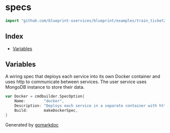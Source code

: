 <!-- Code generated by gomarkdoc. DO NOT EDIT -->

# specs

```go
import "github.com/blueprint-uservices/blueprint/examples/train_ticket2/wiring/specs"
```

## Index

- [Variables](<#variables>)


## Variables

<a name="Docker"></a>A wiring spec that deploys each service into its own Docker container and uses http to communicate between services. The user service uses MongoDB instance to store their data.

```go
var Docker = cmdbuilder.SpecOption{
    Name:        "docker",
    Description: "Deploys each service in a separate container with http, and uses mongodb as NoSQL database backends",
    Build:       makeDockerSpec,
}
```

Generated by [gomarkdoc](<https://github.com/princjef/gomarkdoc>)
